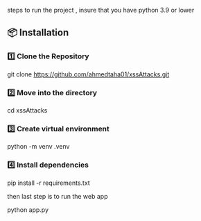 steps to run the project , insure that you have python 3.9 or lower

## 📦 Installation  

### 1️⃣ Clone the Repository 

 git clone https://github.com/ahmedtaha01/xssAttacks.git

### 2️⃣ Move into the directory
 
 cd xssAttacks

### 3️⃣ Create virtual environment

python -m venv .venv

### 4️⃣ Install dependencies

pip install -r requirements.txt


then last step is to run the web app

python app.py
